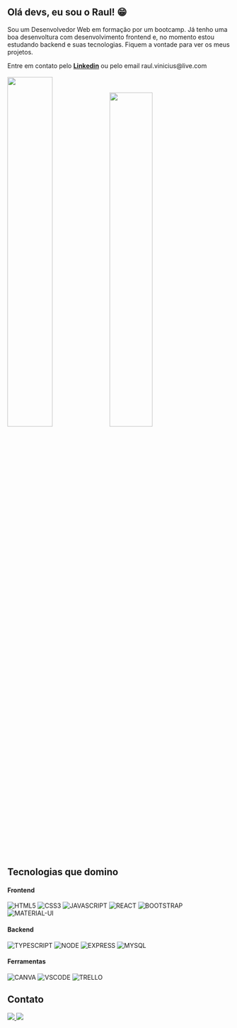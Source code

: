<h2>Olá devs, eu sou o Raul! 😁</h2>
<p> Sou um Desenvolvedor Web em formação por um bootcamp. Já tenho uma boa desenvoltura com desenvolvimento frontend e, no momento estou estudando backend e suas tecnologias. Fiquem a vontade para ver os meus projetos.</p>
 Entre em contato pelo <b><a href="https://www.linkedin.com/in/raul-rita/">Linkedin</a></b> ou pelo email raul.vinicius@live.com
 <br></br>
 
 <div>
  <img width="45%" src="https://github-readme-stats.vercel.app/api?username=raul-rita&show_icons=true&theme=tokyonight ">
  <img width="44%" src="https://github-readme-stats.vercel.app/api/top-langs/?username=raul-rita&layout=compact&theme=tokyonight">
 </div>
 
<h2>Tecnologias que domino</h2>

  <h4>Frontend</h4>
  <div>
    <img alt="HTML5" src="https://img.shields.io/badge/HTML5-E34F26?style=for-the-badge&logo=html5&logoColor=white">
    <img alt="CSS3" src="https://img.shields.io/badge/CSS3-1572B6?style=for-the-badge&logo=css3&logoColor=white">
    <img alt="JAVASCRIPT" src="https://img.shields.io/badge/JavaScript-F7DF1E?style=for-the-badge&logo=javascript&logoColor=black">
    <img alt="REACT" src="https://img.shields.io/badge/React-20232A?style=for-the-badge&logo=react&logoColor=61DAFB">
    <img alt="BOOTSTRAP" src="https://img.shields.io/badge/Bootstrap-563D7C?style=for-the-badge&logo=bootstrap&logoColor=white">
    <img alt="MATERIAL-UI" src="https://img.shields.io/badge/Material--UI-0081CB?style=for-the-badge&logo=material-ui&logoColor=white">
  </div>
  
  <h4>Backend</h4>
  <div>
    <img alt="TYPESCRIPT" src="https://img.shields.io/badge/TypeScript-007ACC?style=for-the-badge&logo=typescript&logoColor=white">
    <img alt="NODE" src="https://img.shields.io/badge/Node.js-43853D?style=for-the-badge&logo=node.js&logoColor=white">
    <img alt="EXPRESS" src="https://img.shields.io/badge/Express.js-404D59?style=for-the-badge">
    <img alt="MYSQL" src="https://img.shields.io/badge/MySQL-005C84?style=for-the-badge&logo=mysql&logoColor=white">
  </div>
  
  <h4>Ferramentas</h4>
  <div>
    <img alt="CANVA" src="https://img.shields.io/badge/Canva-%2300C4CC.svg?&style=for-the-badge&logo=Canva&logoColor=white">
    <img alt="VSCODE" src="https://img.shields.io/badge/Visual_Studio_Code-0078D4?style=for-the-badge&logo=visual%20studio%20code&logoColor=white">
    <img alt="TRELLO" src="https://img.shields.io/badge/Trello-0052CC?style=for-the-badge&logo=trello&logoColor=white">
  </div>
  
  <h2>Contato</h2>
  <a href="https://www.linkedin.com/in/raul-rita/">
    <img src="https://img.shields.io/badge/LinkedIn-0077B5?style=for-the-badge&logo=linkedin&logoColor=white">
  </a>
  <a href="https://www.instagram.com/raulrita_/">
    <img src="https://img.shields.io/badge/Instagram-E4405F?style=for-the-badge&logo=instagram&logoColor=white">
  </a>
